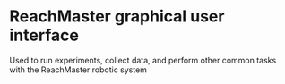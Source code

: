 # ReachMaster graphical user interface
Used to run experiments, collect data, and perform other common tasks with the ReachMaster robotic system

